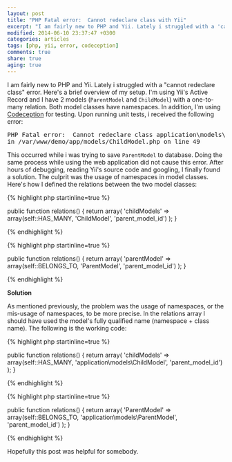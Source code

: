 ```yaml
---
layout: post
title: "PHP Fatal error:  Cannot redeclare class with Yii"
excerpt: "I am fairly new to PHP and Yii. Lately i struggled with a 'cannot redeclare class' error."
modified: 2014-06-10 23:37:47 +0300
categories: articles
tags: [php, yii, error, codeception]
comments: true
share: true
aging: true
---
```


I am fairly new to PHP and Yii. Lately i struggled with a "cannot redeclare class" error. Here's a brief overview of my setup. I'm using Yii's Active Record and I have 2 models (`ParentModel` and `ChildModel`) with a one-to-many relation. Both model classes have namespaces. In addition, I'm using [Codeception](http://codeception.com/) for testing. Upon running unit tests, i received the following error:

<pre>
PHP Fatal error:  Cannot redeclare class application\models\ChildModel
in /var/www/demo/app/models/ChildModel.php on line 49
</pre>


This occurred while i was trying to save `ParentModel` to database. Doing the same process while using the web application did not cause this error. After hours of debugging, reading Yii's source code and googling, I finally found a solution. The culprit was the usage of namespaces in model classes. Here's how I defined the relations between the two model classes:

{% highlight php startinline=true %}

  public function relations() {
    return array(
      'childModels' => array(self::HAS_MANY, 'ChildModel', 'parent_model_id')
    );
  }

{% endhighlight %}

{% highlight php startinline=true %}

  public function relations() {
    return array(
      'parentModel' => array(self::BELONGS_TO, 'ParentModel', 'parent_model_id')
    );
  }

{% endhighlight %}

**Solution**

As mentioned previously, the problem was the usage of namespaces, or the mis-usage of namespaces, to be more precise. In the relations array I should have used the model's fully qualified name (namespace + class name). The following is the working code:

{% highlight php startinline=true %}

  public function relations() {
    return array(
      'childModels' => array(self::HAS_MANY, 'application\models\ChildModel', 'parent_model_id')
    );
  }

{% endhighlight %}

{% highlight php startinline=true %}

  public function relations() {
    return array(
      'ParentModel' => array(self::BELONGS_TO, 'application\models\ParentModel', 'parent_model_id')
    );
  }

{% endhighlight %}


Hopefully this post was helpful for somebody.
